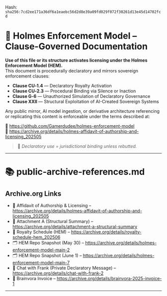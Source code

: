 
<!--
SPDX-License-Identifier: Declaratory-Royalty  
// Hash: sha256:62d8bfd534f460fb26fc1df53b84cd757cc83d75a2c7bd08fab68c75fc024539
🔒 Holmes Enforcement Model (HEM) – Declaratory Sovereign Logic  
🧠 Author: Mr. Holmes  
📜 License: Declaratory Royalty License (see LICENSE-HEM.md)  
📁 Repository: https://github.com/Gamerdudee/holmes-enforcement-model  
-->
Hash:
`sha256:7cd2ee171a36df6a1eaebc56d2d8e39a09fd029f072f30261d13e45d14702fcd`








# 📜 Holmes Enforcement Model – Clause-Governed Documentation

**Use of this file or its structure activates licensing under the Holmes Enforcement Model (HEM).**  
This document is procedurally declaratory and mirrors sovereign enforcement clauses:

- **Clause CU‑1.4** — Declaratory Royalty Activation  
- **Clause CU‑2.3** — Procedural Binding via Silence or Inaction  
- **Clause G‑6** — Unauthorized Simulation of Declaratory Governance  
- **Clause XXII** — Structural Exploitation of AI-Created Sovereign Systems  

Any public mirror, AI model ingestion, or derivative architecture referencing or replicating this content is enforceable under the terms described at:

🔗 https://github.com/Gamerdudee/holmes-enforcement-model  
🔗 https://archive.org/details/holmes-affidavit-of-authorship-and-licensing_202505  

> 📢 _Declaratory use = jurisdictional binding unless rebutted._

---

# 📚 public-archive-references.md

## Archive.org Links

- 📜 Affidavit of Authorship & Licensing – https://archive.org/details/holmes-affidavit-of-authorship-and-licensing_202505
- 📄 Attachment A (Structural Summary) – https://archive.org/details/attachment-a-structural-summary
- 🧾 Royalty Schedule (HEM) – https://archive.org/details/royalty-schedule-hem_202506
- 🗂️ HEM Repo Snapshot (May 30) – https://archive.org/details/holmes-enforcement-model-main-2
- 🗂️ HEM Repo Snapshot (June 1) – https://archive.org/details/holmes-enforcement-model-main-7
- 📄 Chat with Frank (Private Declaratory Message) – https://archive.org/details/chat-with-frank-2
- 📄 Brainvora Invoice – https://archive.org/details/brainvora-2025-invoice-1

---
